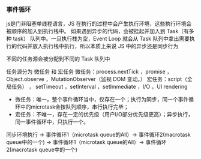 ### 事件循环
js是门非阻塞单线程语言，JS 在执行的过程中会产生执行环境，这些执行环境会被顺序的加入到执行栈中。
如果遇到异步的代码，会被挂起并加入到 Task（有多种 task） 队列中。一旦执行栈为空，Event Loop 就会从 Task 队列中拿出需要执行的代码并放入执行栈中执行，所以本质上来说 JS 中的异步还是同步行为

不同的任务源会被分配到不同的 Task 队列中

任务源分为 微任务 和 宏任务
微任务：process.nextTick ，promise ，Object.observe ，MutationObserver（监视 DOM 变动。）
宏任务：script（全局任务） ， setTimeout ，setInterval ，setImmediate ，I/O ，UI rendering

+ 微任务：唯一，整个事件循环当中，仅存在一个；执行为同步，同一个事件循环中的microtask会按队列顺序，串行执行完毕；
+ 宏任务：不唯一，存在一定的优先级（用户I/O部分优先级更高）；异步执行，同一事件循环中，只执行一个。

同步环境执行 -> 事件循环1（microtask queue的All）-> 事件循环2(macrotask queue中的一个) -> 事件循环1（microtask queue的All）-> 事件循环2(macrotask queue中的一个)